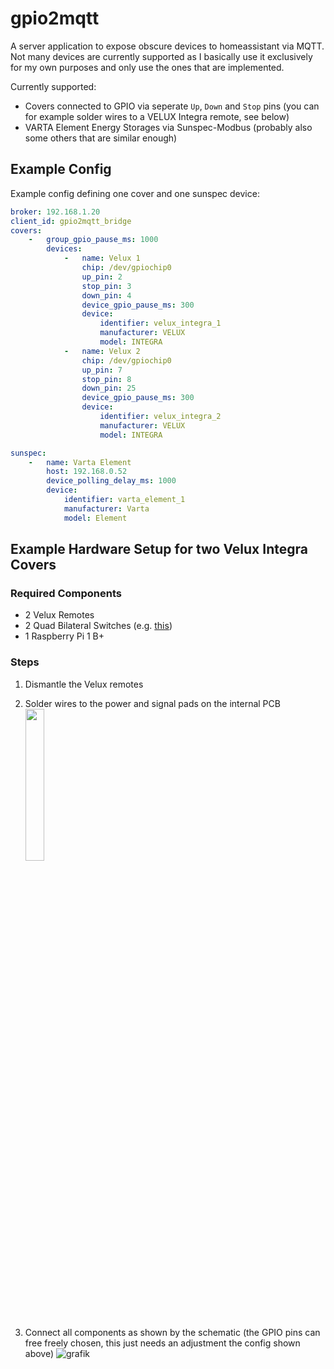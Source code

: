 # gpio2mqtt

A server application to expose obscure devices to homeassistant via MQTT.
Not many devices are currently supported as I basically use it exclusively for my own purposes
and only use the ones that are implemented.

Currently supported:
- Covers connected to GPIO via seperate `Up`, `Down` and `Stop` pins (you can for example solder wires to a VELUX Integra remote, see below)
- VARTA Element Energy Storages via Sunspec-Modbus (probably also some others that are similar enough)


## Example Config
Example config defining one cover and one sunspec device:
```yaml
broker: 192.168.1.20
client_id: gpio2mqtt_bridge
covers:
    -   group_gpio_pause_ms: 1000
        devices:
            -   name: Velux 1
                chip: /dev/gpiochip0
                up_pin: 2
                stop_pin: 3
                down_pin: 4
                device_gpio_pause_ms: 300
                device:
                    identifier: velux_integra_1
                    manufacturer: VELUX
                    model: INTEGRA
            -   name: Velux 2
                chip: /dev/gpiochip0
                up_pin: 7
                stop_pin: 8
                down_pin: 25
                device_gpio_pause_ms: 300
                device:
                    identifier: velux_integra_2
                    manufacturer: VELUX
                    model: INTEGRA

sunspec:
    -   name: Varta Element
        host: 192.168.0.52
        device_polling_delay_ms: 1000
        device:
            identifier: varta_element_1
            manufacturer: Varta
            model: Element
```


## Example Hardware Setup for two Velux Integra Covers
### Required Components
- 2 Velux Remotes
- 2 Quad Bilateral Switches (e.g. [this](https://www.reichelt.de/analog-schalter-ic-4-kanal-dil-14-74hc-4066-p3234.html?&nbc=1))
- 1 Raspberry Pi 1 B+

### Steps
1. Dismantle the Velux remotes
2. Solder wires to the power and signal pads on the internal PCB <br/>
    <img src="https://github.com/Clueliss/gpio2mqtt/assets/31625940/b7d45670-563f-402a-9299-7917b08a9d76" width="25%"/>
  
3. Connect all components as shown by the schematic (the GPIO pins can free freely chosen, this just needs an adjustment the config shown above)
  ![grafik](https://github.com/Clueliss/gpio2mqtt/assets/31625940/3f26f3fe-db96-4ecd-b2e1-b03d307f5ed2)
